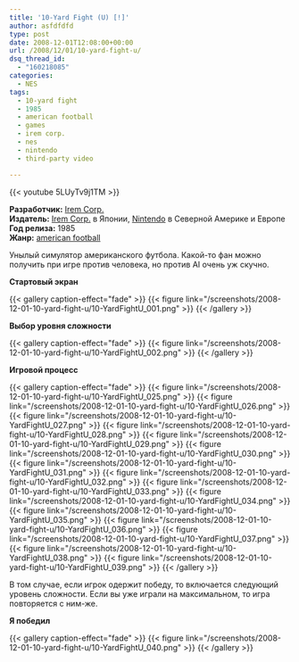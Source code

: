 ```yaml
---
title: '10-Yard Fight (U) [!]'
author: asfdfdfd
type: post
date: 2008-12-01T12:08:00+00:00
url: /2008/12/01/10-yard-fight-u/
dsq_thread_id:
  - "160218085"
categories:
  - NES
tags:
  - 10-yard fight
  - 1985
  - american football
  - games
  - irem corp.
  - nes
  - nintendo
  - third-party video  

---
```

{{< youtube 5LUyTv9j1TM >}}

**Разработчик:** [Irem Corp.](http://en.wikipedia.org/wiki/Irem)  
**Издатель:** [Irem Corp.](http://en.wikipedia.org/wiki/Irem) в Японии, [Nintendo](http://en.wikipedia.org/wiki/Nintendo) в Северной Америке и Европе  
**Год релиза:** 1985  
**Жанр:** [american football](http://en.wikipedia.org/wiki/American_football)  

Унылый симулятор американского футбола. Какой-то фан можно получить при игре против человека, но против AI очень уж скучно.

<!--more-->

**Стартовый экран**

{{< gallery caption-effect="fade" >}}
  {{< figure link="/screenshots/2008-12-01-10-yard-fight-u/10-YardFightU_001.png" >}}
{{< /gallery >}}   

**Выбор уровня сложности**

{{< gallery caption-effect="fade" >}}
  {{< figure link="/screenshots/2008-12-01-10-yard-fight-u/10-YardFightU_002.png" >}}
{{< /gallery >}}   

**Игровой процесс**

{{< gallery caption-effect="fade" >}}
  {{< figure link="/screenshots/2008-12-01-10-yard-fight-u/10-YardFightU_025.png" >}}
  {{< figure link="/screenshots/2008-12-01-10-yard-fight-u/10-YardFightU_026.png" >}}
  {{< figure link="/screenshots/2008-12-01-10-yard-fight-u/10-YardFightU_027.png" >}}
  {{< figure link="/screenshots/2008-12-01-10-yard-fight-u/10-YardFightU_028.png" >}}
  {{< figure link="/screenshots/2008-12-01-10-yard-fight-u/10-YardFightU_029.png" >}}
  {{< figure link="/screenshots/2008-12-01-10-yard-fight-u/10-YardFightU_030.png" >}}
  {{< figure link="/screenshots/2008-12-01-10-yard-fight-u/10-YardFightU_031.png" >}}
  {{< figure link="/screenshots/2008-12-01-10-yard-fight-u/10-YardFightU_032.png" >}}
  {{< figure link="/screenshots/2008-12-01-10-yard-fight-u/10-YardFightU_033.png" >}}
  {{< figure link="/screenshots/2008-12-01-10-yard-fight-u/10-YardFightU_034.png" >}}
  {{< figure link="/screenshots/2008-12-01-10-yard-fight-u/10-YardFightU_035.png" >}}
  {{< figure link="/screenshots/2008-12-01-10-yard-fight-u/10-YardFightU_036.png" >}}
  {{< figure link="/screenshots/2008-12-01-10-yard-fight-u/10-YardFightU_037.png" >}}
  {{< figure link="/screenshots/2008-12-01-10-yard-fight-u/10-YardFightU_038.png" >}}
  {{< figure link="/screenshots/2008-12-01-10-yard-fight-u/10-YardFightU_039.png" >}}
{{< /gallery >}}   

В том случае, если игрок одержит победу, то включается следующий уровень сложности. Если вы уже играли на максимальном, то игра повторяется с ним-же.

**Я победил**

{{< gallery caption-effect="fade" >}}
  {{< figure link="/screenshots/2008-12-01-10-yard-fight-u/10-YardFightU_040.png" >}}
{{< /gallery >}}   